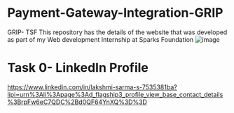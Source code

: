 # Payment-Gateway-Integration-GRIP
GRIP- TSF
This repository has the details of the website that was developed as part of my Web development Internship at Sparks Foundation
![image](https://user-images.githubusercontent.com/43681423/115508763-52efa600-a29b-11eb-9e37-0f3a188dadc0.png)

# Task 0- LinkedIn Profile
https://www.linkedin.com/in/lakshmi-sarma-s-7535381ba?lipi=urn%3Ali%3Apage%3Ad_flagship3_profile_view_base_contact_details%3BrpFw6eC7QDC%2Bd0QF64YnXQ%3D%3D
